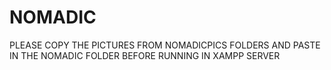 # NOMADIC

PLEASE COPY THE PICTURES FROM NOMADICPICS FOLDERS AND PASTE IN THE NOMADIC FOLDER BEFORE RUNNING IN XAMPP SERVER
